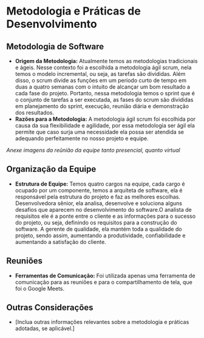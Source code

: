 # Metodologia e Práticas de Desenvolvimento

## Metodologia de Software
- **Origem da Metodologia:** Atualmente temos as metodologias tradicionais e ágeis. Nesse contexto foi a escolhida a metodologia ágil scrum, nela temos o modelo incremental, ou seja, as tarefas são divididas. Além disso, o scrum divide as funções em um período curto de tempo em duas a quatro semanas com o intuito de alcançar um bom resultado a cada fase do projeto. Portanto, nessa metodologia temos o sprint que é o conjunto de tarefas a ser executada, as fases do scrum são divididas em planejamento do sprint, execução, reunião diária e demonstração dos resultados.
- **Razões para a Metodologia:** A metodologia ágil scrum foi escolhida por causa da sua flexibilidade e agilidade, por essa metodologia ser ágil ela permite que caso surja uma necessidade ela possa ser atendida se adequando perfeitamente no nosso projeto e equipe.

*Anexe imagens da reũnião da equipe tanto presencial, quanto virtual*

## Organização da Equipe
- **Estrutura de Equipe:** Temos quatro cargos na equipe, cada cargo é ocupado por um componente, temos a arquiteta de software, ela é responsável pela estrutura do projeto e faz as melhores escolhas. Desenvolvedora sênior, ela analisa, desenvolve e soluciona alguns desafios que aparecem no desenvolvimento do software.O analista de requisitos ele é a ponte entre o cliente e as informações para o sucesso do projeto, ou seja, definindo os requisitos para a construção do software. A gerente de qualidade, ela mantém toda a qualidade do projeto, sendo assim, aumentando a produtividade, confiabilidade e aumentando a satisfação do cliente.


## Reuniões

- **Ferramentas de Comunicação:** Foi utilizada apenas uma ferramenta de comunicação para as reuniões e para o compartilhamento de tela, que foi o Google Meets. 

## Outras Considerações
- [Inclua outras informações relevantes sobre a metodologia e práticas adotadas, se aplicável.]

